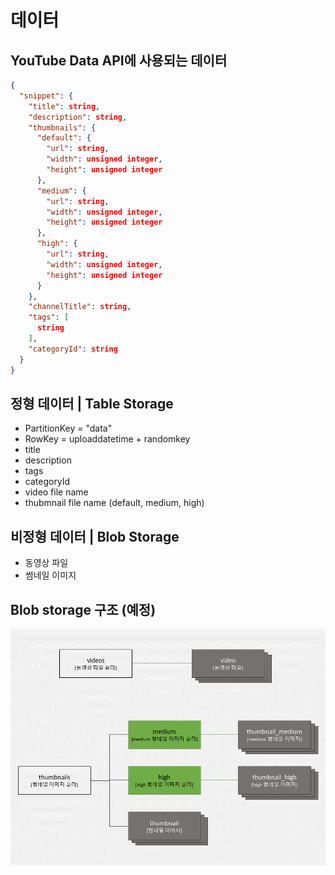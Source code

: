 데이터
===

YouTube Data API에 사용되는  데이터
---

``` json
{
  "snippet": {
    "title": string,
    "description": string,
    "thumbnails": {
      "default": {
        "url": string,
        "width": unsigned integer,
        "height": unsigned integer
      },
      "medium": {
        "url": string,
        "width": unsigned integer,
        "height": unsigned integer
      },
      "high": {
        "url": string,
        "width": unsigned integer,
        "height": unsigned integer
      }
    },
    "channelTitle": string,
    "tags": [
      string
    ],
    "categoryId": string
  }
}
```

정형 데이터 | Table Storage
---

- PartitionKey = "data"
- RowKey = uploaddatetime + randomkey
- title
- description
- tags
- categoryId
- video file name
- thubmnail file name (default, medium, high)

비정형 데이터 | Blob Storage
---

- 동영상 파일
- 썸네일 이미지

Blob storage 구조 (예정)
---

![data structure](./img/datastructure.png)
